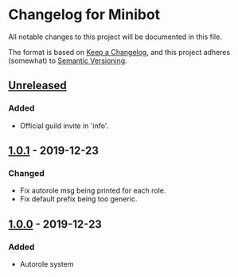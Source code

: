 # Changelog for Minibot

All notable changes to this project will be documented in this file.

The format is based on [Keep a Changelog](https://keepachangelog.com/en/1.0.0/),
and this project adheres (somewhat) to [Semantic Versioning](https://semver.org/spec/v2.0.0.html).


## [Unreleased]
### Added
- Official guild invite in 'info'.


## [1.0.1] - 2019-12-23
### Changed
- Fix autorole msg being printed for each role.
- Fix default prefix being too generic.


## [1.0.0] - 2019-12-23
### Added
- Autorole system


[Unreleased]: https://github.com/0x5c/minibot/compare/v1.0.1...HEAD
[1.0.1]: https://github.com/0x5c/minibot/releases/tag/v1.0.1
[1.0.0]: https://github.com/0x5c/minibot/releases/tag/v1.0.0
